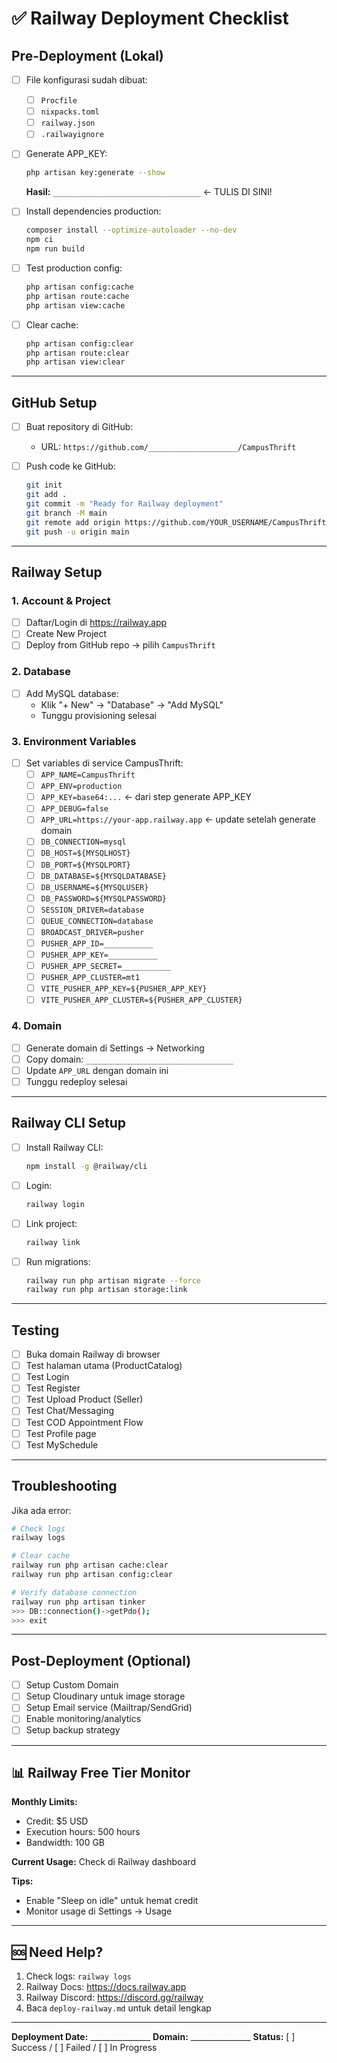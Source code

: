# ✅ Railway Deployment Checklist

## Pre-Deployment (Lokal)

- [ ] File konfigurasi sudah dibuat:
  - [ ] `Procfile`
  - [ ] `nixpacks.toml`
  - [ ] `railway.json`
  - [ ] `.railwayignore`

- [ ] Generate APP_KEY:
  ```bash
  php artisan key:generate --show
  ```
  **Hasil:** `_________________________________` ← TULIS DI SINI!

- [ ] Install dependencies production:
  ```bash
  composer install --optimize-autoloader --no-dev
  npm ci
  npm run build
  ```

- [ ] Test production config:
  ```bash
  php artisan config:cache
  php artisan route:cache
  php artisan view:cache
  ```

- [ ] Clear cache:
  ```bash
  php artisan config:clear
  php artisan route:clear
  php artisan view:clear
  ```

---

## GitHub Setup

- [ ] Buat repository di GitHub:
  - URL: `https://github.com/____________________/CampusThrift`

- [ ] Push code ke GitHub:
  ```bash
  git init
  git add .
  git commit -m "Ready for Railway deployment"
  git branch -M main
  git remote add origin https://github.com/YOUR_USERNAME/CampusThrift.git
  git push -u origin main
  ```

---

## Railway Setup

### 1. Account & Project
- [ ] Daftar/Login di https://railway.app
- [ ] Create New Project
- [ ] Deploy from GitHub repo → pilih `CampusThrift`

### 2. Database
- [ ] Add MySQL database:
  - Klik "+ New" → "Database" → "Add MySQL"
  - Tunggu provisioning selesai

### 3. Environment Variables
- [ ] Set variables di service CampusThrift:
  - [ ] `APP_NAME=CampusThrift`
  - [ ] `APP_ENV=production`
  - [ ] `APP_KEY=base64:...` ← dari step generate APP_KEY
  - [ ] `APP_DEBUG=false`
  - [ ] `APP_URL=https://your-app.railway.app` ← update setelah generate domain
  - [ ] `DB_CONNECTION=mysql`
  - [ ] `DB_HOST=${MYSQLHOST}`
  - [ ] `DB_PORT=${MYSQLPORT}`
  - [ ] `DB_DATABASE=${MYSQLDATABASE}`
  - [ ] `DB_USERNAME=${MYSQLUSER}`
  - [ ] `DB_PASSWORD=${MYSQLPASSWORD}`
  - [ ] `SESSION_DRIVER=database`
  - [ ] `QUEUE_CONNECTION=database`
  - [ ] `BROADCAST_DRIVER=pusher`
  - [ ] `PUSHER_APP_ID=___________`
  - [ ] `PUSHER_APP_KEY=___________`
  - [ ] `PUSHER_APP_SECRET=___________`
  - [ ] `PUSHER_APP_CLUSTER=mt1`
  - [ ] `VITE_PUSHER_APP_KEY=${PUSHER_APP_KEY}`
  - [ ] `VITE_PUSHER_APP_CLUSTER=${PUSHER_APP_CLUSTER}`

### 4. Domain
- [ ] Generate domain di Settings → Networking
- [ ] Copy domain: `_________________________________`
- [ ] Update `APP_URL` dengan domain ini
- [ ] Tunggu redeploy selesai

---

## Railway CLI Setup

- [ ] Install Railway CLI:
  ```bash
  npm install -g @railway/cli
  ```

- [ ] Login:
  ```bash
  railway login
  ```

- [ ] Link project:
  ```bash
  railway link
  ```

- [ ] Run migrations:
  ```bash
  railway run php artisan migrate --force
  railway run php artisan storage:link
  ```

---

## Testing

- [ ] Buka domain Railway di browser
- [ ] Test halaman utama (ProductCatalog)
- [ ] Test Login
- [ ] Test Register
- [ ] Test Upload Product (Seller)
- [ ] Test Chat/Messaging
- [ ] Test COD Appointment Flow
- [ ] Test Profile page
- [ ] Test MySchedule

---

## Troubleshooting

Jika ada error:

```bash
# Check logs
railway logs

# Clear cache
railway run php artisan cache:clear
railway run php artisan config:clear

# Verify database connection
railway run php artisan tinker
>>> DB::connection()->getPdo();
>>> exit
```

---

## Post-Deployment (Optional)

- [ ] Setup Custom Domain
- [ ] Setup Cloudinary untuk image storage
- [ ] Setup Email service (Mailtrap/SendGrid)
- [ ] Enable monitoring/analytics
- [ ] Setup backup strategy

---

## 📊 Railway Free Tier Monitor

**Monthly Limits:**
- Credit: $5 USD
- Execution hours: 500 hours
- Bandwidth: 100 GB

**Current Usage:** Check di Railway dashboard

**Tips:**
- Enable "Sleep on idle" untuk hemat credit
- Monitor usage di Settings → Usage

---

## 🆘 Need Help?

1. Check logs: `railway logs`
2. Railway Docs: https://docs.railway.app
3. Railway Discord: https://discord.gg/railway
4. Baca `deploy-railway.md` untuk detail lengkap

---

**Deployment Date:** _______________
**Domain:** _______________
**Status:** [ ] Success / [ ] Failed / [ ] In Progress

